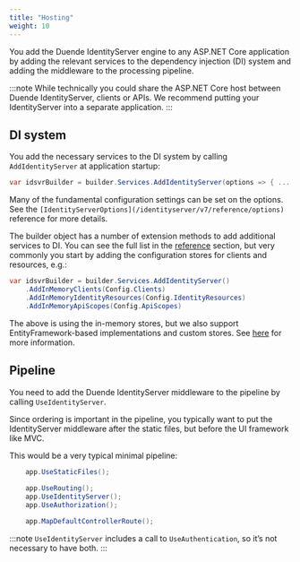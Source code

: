 ```yaml
---
title: "Hosting"
weight: 10
---
```


You add the Duende IdentityServer engine to any ASP.NET Core application by adding the relevant services to the dependency injection (DI) system and adding the middleware to the processing pipeline.

:::note
While technically you could share the ASP.NET Core host between Duende IdentityServer, clients or APIs. We recommend putting your IdentityServer into a separate application.
:::

## DI system
You add the necessary services to the  DI system by calling `AddIdentityServer` at application startup:

```cs
var idsvrBuilder = builder.Services.AddIdentityServer(options => { ... });
```

Many of the fundamental configuration settings can be set on the options. See the `[IdentityServerOptions](/identityserver/v7/reference/options)` reference for more details.

The builder object has a number of extension methods to add additional services to DI.
You can see the full list in the [reference](/identityserver/v7/reference/di) section, but very commonly you start by adding the configuration stores for clients and resources, e.g.:

```cs
var idsvrBuilder = builder.Services.AddIdentityServer()
    .AddInMemoryClients(Config.Clients)
    .AddInMemoryIdentityResources(Config.IdentityResources)
    .AddInMemoryApiScopes(Config.ApiScopes)
```

The above is using the in-memory stores, but we also support EntityFramework-based implementations and custom stores. See [here](/identityserver/v7/data) for more information.

## Pipeline
You need to add the Duende IdentityServer middleware to the pipeline by calling `UseIdentityServer`.

Since ordering is important in the pipeline, you typically want to put the IdentityServer middleware after the static files, but before the UI framework like MVC.

This would be a very typical minimal pipeline:

```cs
    app.UseStaticFiles();
    
    app.UseRouting();
    app.UseIdentityServer();
    app.UseAuthorization();

    app.MapDefaultControllerRoute();

```

:::note
`UseIdentityServer` includes a call to `UseAuthentication`, so it’s not necessary to have both.
:::

